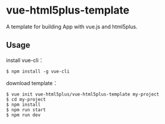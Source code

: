 # vue-html5plus-template

A template for building App with vue.js and html5plus.

## Usage

install vue-cli：

```
$ npm install -g vue-cli
```

download template：
```
$ vue init vue-html5plus/vue-html5plus-template my-project
$ cd my-project
$ npm install
$ npm run start
$ npm run dev
```
